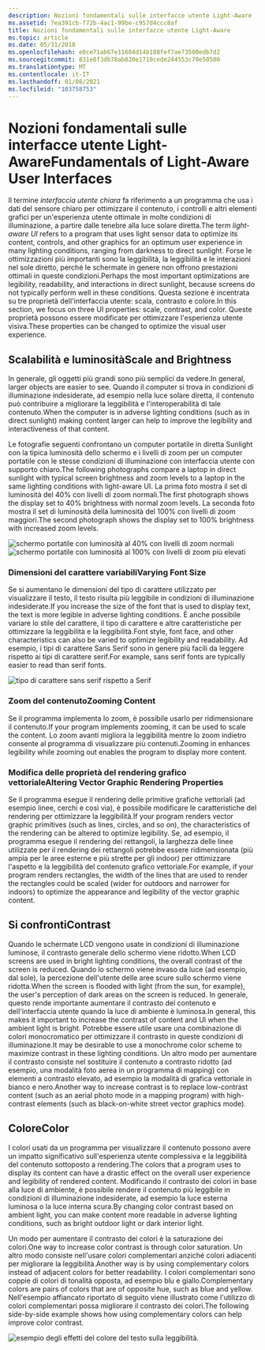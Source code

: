 ```yaml
---
description: Nozioni fondamentali sulle interfacce utente Light-Aware
ms.assetid: 7ea391cb-f72b-4ac1-99be-c957d4ccc8af
title: Nozioni fondamentali sulle interfacce utente Light-Aware
ms.topic: article
ms.date: 05/31/2018
ms.openlocfilehash: e0ce71ab67e11684d14b188fef7ae73500edb7d2
ms.sourcegitcommit: 831e8f3db78ab820e1710cede244553c70e50500
ms.translationtype: MT
ms.contentlocale: it-IT
ms.lasthandoff: 01/08/2021
ms.locfileid: "103758753"
---
```

# <a name="fundamentals-of-light-aware-user-interfaces"></a><span data-ttu-id="7c42f-103">Nozioni fondamentali sulle interfacce utente Light-Aware</span><span class="sxs-lookup"><span data-stu-id="7c42f-103">Fundamentals of Light-Aware User Interfaces</span></span>

<span data-ttu-id="7c42f-104">Il termine *interfaccia utente chiara* fa riferimento a un programma che usa i dati del sensore chiaro per ottimizzare il contenuto, i controlli e altri elementi grafici per un'esperienza utente ottimale in molte condizioni di illuminazione, a partire dalle tenebre alla luce solare diretta.</span><span class="sxs-lookup"><span data-stu-id="7c42f-104">The term *light-aware UI* refers to a program that uses light sensor data to optimize its content, controls, and other graphics for an optimum user experience in many lighting conditions, ranging from darkness to direct sunlight.</span></span> <span data-ttu-id="7c42f-105">Forse le ottimizzazioni più importanti sono la leggibilità, la leggibilità e le interazioni nel sole diretto, perché le schermate in genere non offrono prestazioni ottimali in queste condizioni.</span><span class="sxs-lookup"><span data-stu-id="7c42f-105">Perhaps the most important optimizations are legibility, readability, and interactions in direct sunlight, because screens do not typically perform well in these conditions.</span></span> <span data-ttu-id="7c42f-106">Questa sezione è incentrata su tre proprietà dell'interfaccia utente: scala, contrasto e colore.</span><span class="sxs-lookup"><span data-stu-id="7c42f-106">In this section, we focus on three UI properties: scale, contrast, and color.</span></span> <span data-ttu-id="7c42f-107">Queste proprietà possono essere modificate per ottimizzare l'esperienza utente visiva.</span><span class="sxs-lookup"><span data-stu-id="7c42f-107">These properties can be changed to optimize the visual user experience.</span></span>

## <a name="scale-and-brightness"></a><span data-ttu-id="7c42f-108">Scalabilità e luminosità</span><span class="sxs-lookup"><span data-stu-id="7c42f-108">Scale and Brightness</span></span>

<span data-ttu-id="7c42f-109">In generale, gli oggetti più grandi sono più semplici da vedere.</span><span class="sxs-lookup"><span data-stu-id="7c42f-109">In general, larger objects are easier to see.</span></span> <span data-ttu-id="7c42f-110">Quando il computer si trova in condizioni di illuminazione indesiderate, ad esempio nella luce solare diretta, il contenuto può contribuire a migliorare la leggibilità e l'interoperabilità di tale contenuto.</span><span class="sxs-lookup"><span data-stu-id="7c42f-110">When the computer is in adverse lighting conditions (such as in direct sunlight) making content larger can help to improve the legibility and interactiveness of that content.</span></span>

<span data-ttu-id="7c42f-111">Le fotografie seguenti confrontano un computer portatile in diretta Sunlight con la tipica luminosità dello schermo e i livelli di zoom per un computer portatile con le stesse condizioni di illuminazione con interfaccia utente con supporto chiaro.</span><span class="sxs-lookup"><span data-stu-id="7c42f-111">The following photographs compare a laptop in direct sunlight with typical screen brightness and zoom levels to a laptop in the same lighting conditions with light-aware UI.</span></span> <span data-ttu-id="7c42f-112">La prima foto mostra il set di luminosità del 40% con livelli di zoom normali.</span><span class="sxs-lookup"><span data-stu-id="7c42f-112">The first photograph shows the display set to 40% brightness with normal zoom levels.</span></span> <span data-ttu-id="7c42f-113">La seconda foto mostra il set di luminosità della luminosità del 100% con livelli di zoom maggiori.</span><span class="sxs-lookup"><span data-stu-id="7c42f-113">The second photograph shows the display set to 100% brightness with increased zoom levels.</span></span>

![schermo portatile con luminosità al 40% con livelli di zoom normali](images/laptop-40.png)![schermo portatile con luminosità al 100% con livelli di zoom più elevati](images/laptop-100.png)

### <a name="varying-font-size"></a><span data-ttu-id="7c42f-116">Dimensioni del carattere variabili</span><span class="sxs-lookup"><span data-stu-id="7c42f-116">Varying Font Size</span></span>

<span data-ttu-id="7c42f-117">Se si aumentano le dimensioni del tipo di carattere utilizzato per visualizzare il testo, il testo risulta più leggibile in condizioni di illuminazione indesiderate.</span><span class="sxs-lookup"><span data-stu-id="7c42f-117">If you increase the size of the font that is used to display text, the text is more legible in adverse lighting conditions.</span></span> <span data-ttu-id="7c42f-118">È anche possibile variare lo stile del carattere, il tipo di carattere e altre caratteristiche per ottimizzare la leggibilità e la leggibilità.</span><span class="sxs-lookup"><span data-stu-id="7c42f-118">Font style, font face, and other characteristics can also be varied to optimize legibility and readability.</span></span> <span data-ttu-id="7c42f-119">Ad esempio, i tipi di carattere Sans Serif sono in genere più facili da leggere rispetto ai tipi di carattere serif.</span><span class="sxs-lookup"><span data-stu-id="7c42f-119">For example, sans serif fonts are typically easier to read than serif fonts.</span></span>

![tipo di carattere sans serif rispetto a Serif](images/fonts.png)

### <a name="zooming-content"></a><span data-ttu-id="7c42f-121">Zoom del contenuto</span><span class="sxs-lookup"><span data-stu-id="7c42f-121">Zooming Content</span></span>

<span data-ttu-id="7c42f-122">Se il programma implementa lo zoom, è possibile usarlo per ridimensionare il contenuto.</span><span class="sxs-lookup"><span data-stu-id="7c42f-122">If your program implements zooming, it can be used to scale the content.</span></span> <span data-ttu-id="7c42f-123">Lo zoom avanti migliora la leggibilità mentre lo zoom indietro consente al programma di visualizzare più contenuti.</span><span class="sxs-lookup"><span data-stu-id="7c42f-123">Zooming in enhances legibility while zooming out enables the program to display more content.</span></span>

### <a name="altering-vector-graphic-rendering-properties"></a><span data-ttu-id="7c42f-124">Modifica delle proprietà del rendering grafico vettoriale</span><span class="sxs-lookup"><span data-stu-id="7c42f-124">Altering Vector Graphic Rendering Properties</span></span>

<span data-ttu-id="7c42f-125">Se il programma esegue il rendering delle primitive grafiche vettoriali (ad esempio linee, cerchi e così via), è possibile modificare le caratteristiche del rendering per ottimizzare la leggibilità.</span><span class="sxs-lookup"><span data-stu-id="7c42f-125">If your program renders vector graphic primitives (such as lines, circles, and so on), the characteristics of the rendering can be altered to optimize legibility.</span></span> <span data-ttu-id="7c42f-126">Se, ad esempio, il programma esegue il rendering dei rettangoli, la larghezza delle linee utilizzate per il rendering dei rettangoli potrebbe essere ridimensionata (più ampia per le aree esterne e più strette per gli indoor) per ottimizzare l'aspetto e la leggibilità del contenuto grafico vettoriale.</span><span class="sxs-lookup"><span data-stu-id="7c42f-126">For example, if your program renders rectangles, the width of the lines that are used to render the rectangles could be scaled (wider for outdoors and narrower for indoors) to optimize the appearance and legibility of the vector graphic content.</span></span>

## <a name="contrast"></a><span data-ttu-id="7c42f-127">Si confronti</span><span class="sxs-lookup"><span data-stu-id="7c42f-127">Contrast</span></span>

<span data-ttu-id="7c42f-128">Quando le schermate LCD vengono usate in condizioni di illuminazione luminose, il contrasto generale dello schermo viene ridotto.</span><span class="sxs-lookup"><span data-stu-id="7c42f-128">When LCD screens are used in bright lighting conditions, the overall contrast of the screen is reduced.</span></span> <span data-ttu-id="7c42f-129">Quando lo schermo viene invaso da luce (ad esempio, dal sole), la percezione dell'utente delle aree scure sullo schermo viene ridotta.</span><span class="sxs-lookup"><span data-stu-id="7c42f-129">When the screen is flooded with light (from the sun, for example), the user's perception of dark areas on the screen is reduced.</span></span> <span data-ttu-id="7c42f-130">In generale, questo rende importante aumentare il contrasto del contenuto e dell'interfaccia utente quando la luce di ambiente è luminosa.</span><span class="sxs-lookup"><span data-stu-id="7c42f-130">In general, this makes it important to increase the contrast of content and UI when the ambient light is bright.</span></span> <span data-ttu-id="7c42f-131">Potrebbe essere utile usare una combinazione di colori monocromatico per ottimizzare il contrasto in queste condizioni di illuminazione.</span><span class="sxs-lookup"><span data-stu-id="7c42f-131">It may be desirable to use a monochrome color scheme to maximize contrast in these lighting conditions.</span></span> <span data-ttu-id="7c42f-132">Un altro modo per aumentare il contrasto consiste nel sostituire il contenuto a contrasto ridotto (ad esempio, una modalità foto aerea in un programma di mapping) con elementi a contrasto elevato, ad esempio la modalità di grafica vettoriale in bianco e nero.</span><span class="sxs-lookup"><span data-stu-id="7c42f-132">Another way to increase contrast is to replace low-contrast content (such as an aerial photo mode in a mapping program) with high-contrast elements (such as black-on-white street vector graphics mode).</span></span>

## <a name="color"></a><span data-ttu-id="7c42f-133">Colore</span><span class="sxs-lookup"><span data-stu-id="7c42f-133">Color</span></span>

<span data-ttu-id="7c42f-134">I colori usati da un programma per visualizzare il contenuto possono avere un impatto significativo sull'esperienza utente complessiva e la leggibilità del contenuto sottoposto a rendering.</span><span class="sxs-lookup"><span data-stu-id="7c42f-134">The colors that a program uses to display its content can have a drastic effect on the overall user experience and legibility of rendered content.</span></span> <span data-ttu-id="7c42f-135">Modificando il contrasto dei colori in base alla luce di ambiente, è possibile rendere il contenuto più leggibile in condizioni di illuminazione indesiderate, ad esempio la luce esterna luminosa o la luce interna scura.</span><span class="sxs-lookup"><span data-stu-id="7c42f-135">By changing color contrast based on ambient light, you can make content more readable in adverse lighting conditions, such as bright outdoor light or dark interior light.</span></span>

<span data-ttu-id="7c42f-136">Un modo per aumentare il contrasto dei colori è la saturazione dei colori.</span><span class="sxs-lookup"><span data-stu-id="7c42f-136">One way to increase color contrast is through color saturation.</span></span> <span data-ttu-id="7c42f-137">Un altro modo consiste nell'usare colori complementari anziché colori adiacenti per migliorare la leggibilità.</span><span class="sxs-lookup"><span data-stu-id="7c42f-137">Another way is by using complementary colors instead of adjacent colors for better readability.</span></span> <span data-ttu-id="7c42f-138">I colori complementari sono coppie di colori di tonalità opposta, ad esempio blu e giallo.</span><span class="sxs-lookup"><span data-stu-id="7c42f-138">Complementary colors are pairs of colors that are of opposite hue, such as blue and yellow.</span></span> <span data-ttu-id="7c42f-139">Nell'esempio affiancato riportato di seguito viene illustrato come l'utilizzo di colori complementari possa migliorare il contrasto dei colori.</span><span class="sxs-lookup"><span data-stu-id="7c42f-139">The following side-by-side example shows how using complementary colors can help improve color contrast.</span></span>

![esempio degli effetti del colore del testo sulla leggibilità.](images/color.png)

 

 




